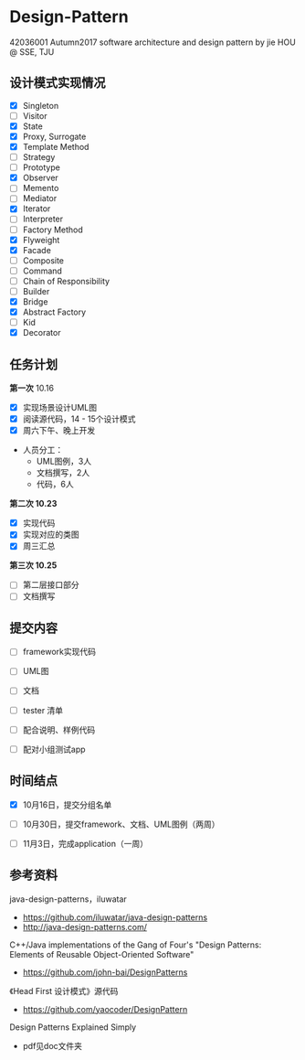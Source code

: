 # Design-Pattern
42036001 Autumn2017 software architecture and design pattern by jie HOU @ SSE, TJU



## 设计模式实现情况

- [x] Singleton
- [ ] Visitor
- [x] State
- [x] Proxy, Surrogate
- [x] Template Method
- [ ] Strategy
- [ ] Prototype
- [x] Observer
- [ ] Memento
- [ ] Mediator
- [x] Iterator
- [ ] Interpreter
- [ ] Factory Method
- [x] Flyweight
- [x] Facade
- [ ] Composite
- [ ] Command
- [ ] Chain of Responsibility
- [ ] Builder
- [x] Bridge
- [x] Abstract Factory
- [ ] Kid
- [x] Decorator

## 任务计划

**第一次** 10.16

- [x] 实现场景设计UML图
- [x] 阅读源代码，14 - 15个设计模式
- [x] 周六下午、晚上开发

- 人员分工：
  - UML图例，3人
  - 文档撰写，2人 
  - 代码，6人

**第二次 10.23**

- [x] 实现代码
- [x] 实现对应的类图
- [x] 周三汇总

**第三次 10.25**

- [ ] 第二层接口部分
- [ ] 文档撰写

## 提交内容

- [ ] framework实现代码
- [ ] UML图
- [ ] 文档
- [ ] tester 清单
- [ ] 配合说明、样例代码
- [ ] 配对小组测试app



## 时间结点

- [x] 10月16日，提交分组名单 
- [ ] 10月30日，提交framework、文档、UML图例（两周）
- [ ] 11月3日，完成application（一周）



## 参考资料

java-design-patterns，iluwatar

- https://github.com/iluwatar/java-design-patterns 
- http://java-design-patterns.com/

C++/Java implementations of the Gang of Four's "Design Patterns: Elements of Reusable Object-Oriented Software"

- https://github.com/john-bai/DesignPatterns

《Head First 设计模式》源代码

- https://github.com/yaocoder/DesignPattern

Design Patterns Explained Simply

- pdf见doc文件夹
